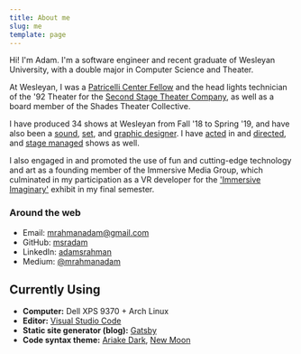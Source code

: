 ```yaml
---
title: About me
slug: me
template: page
---
```


Hi! I'm Adam. I'm a software engineer and recent graduate of Wesleyan University, with a double major in Computer Science and Theater.

At Wesleyan, I was a [Patricelli Center Fellow](https://www.wesleyan.edu/patricelli/) and the head lights technician of the '92 Theater for the [Second Stage Theater Company](https://www.2ndstage.org), as well as a board member of the Shades Theater Collective.

I have produced 34 shows at Wesleyan from Fall '18 to Spring '19, and have also been a [sound](http://wesleyanargus.com/2018/11/12/edith-contrasts-childhood-innocence-and-angst-to-dramatic-effect/), [set](https://www.2ndstage.org/la-violecion-of-my-papiyon), and [graphic designer](https://www.facebook.com/rhinowes/). I have [acted](http://wesleyanargus.com/2018/05/07/life-is-a-dream-explores-freedom-fate-and-family/) in and [directed](https://www.2ndstage.org/disgraced), and [stage managed](https://www.wesleyan.edu/cfa/events/2019/03-2019/03062019-action.html) shows as well.

I also engaged in and promoted the use of fun and cutting-edge technology and art as a founding member of the Immersive Media Group, which culminated in my participation as a VR developer for the ['Immersive Imaginary'](http://wesleyanargus.com/2019/04/23/immersive-imaginary-exhibit-brings-augmented-reality-to-mac650/) exhibit in my final semester.

### Around the web

- Email: [mrahmanadam@gmail.com](mailto:mrahmanadam[AT]gmail[DOT]com)
- GitHub: [msradam](https://github.com/msradam)
- LinkedIn: [adamsrahman](https://linkedin.com/in/adamsrahman)
- Medium: [@mrahmanadam](https://medium.com/@mrahmanadam)

## Currently Using

- **Computer:** Dell XPS 9370 + Arch Linux
- **Editor:** [Visual Studio Code](https://code.visualstudio.com/)
- **Static site generator (blog):** [Gatsby](https://gatsbyjs.org)
- **Code syntax theme:** [Ariake Dark](https://marketplace.visualstudio.com/items?itemName=wart.ariake-dark), [New Moon](https://taniarascia.github.io/new-moon)
